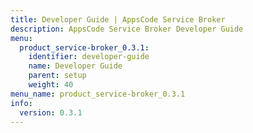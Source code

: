 ```yaml
---
title: Developer Guide | AppsCode Service Broker
description: AppsCode Service Broker Developer Guide
menu:
  product_service-broker_0.3.1:
    identifier: developer-guide
    name: Developer Guide
    parent: setup
    weight: 40
menu_name: product_service-broker_0.3.1
info:
  version: 0.3.1
---
```


